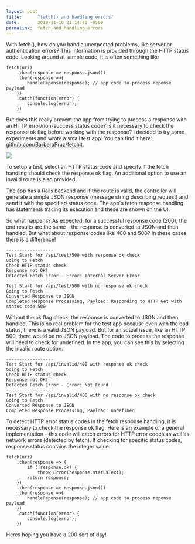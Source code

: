 ```yaml
---
layout: post
title:      "fetch() and handling errors"
date:       2018-11-10 21:14:40 -0500
permalink:  fetch_and_handling_errors
---
```



With fetch(), how do you handle unexpected problems, like server or authentication errors?  This information is provided through the HTTP status code.  Looking around at sample code, it is often something like  

```
fetch(uri)                              
    .then(response => response.json())
    .then(response =>{
        handleReponse(response); // app code to process reponse payload
    })
    .catch(function(error) {
        console.log(error);
    })   
```

But does this really prevent the app from trying to process a response with an HTTP error/non-success status code?   Is it necessary to check the response ok flag before working with the response? I decided to try some experiments and wrote a small test app. You can find it here: [github.com/BarbaraPruz/fetchit](https://github.com/BarbaraPruz/fetchit).  

![](https://drive.google.com/uc?id=10u2isxAfaGW8mUsGVgzaYs-o4WxjzFFu)

To setup a test, select an HTTP status code and specify if the fetch handling should check the response ok flag.  An additional option to use an invalid route is also provided.

The app has a Rails backend and if the route is valid, the controller will generate a simple JSON response (message string describing request) and send it with the specified status code.  The app's fetch response handling has statements tracing its execution and these are shown on the UI.

So what happens?  As expected, for a successful response code (200), the end results are the same – the response is  converted to JSON and then handled.   But what about response codes like 400 and 500?   In these cases, there is a difference!  

    ------------------
    Test Start for /api/test/500 with response ok check
    Going to Fetch
    Check HTTP status check
    Response not OK!
    Detected Fetch Error - Error: Internal Server Error
    ------------------
    Test Start for /api/test/500 with no response ok check
    Going to Fetch
    Converted Response to JSON
    Completed Response Processing, Payload: Responding to HTTP Get with status code 500
		
Without the ok flag check, the response is converted to JSON and then handled.  This is no real problem for the test
app because even with the bad status, there is a valid JSON payload.   But for an actual issue, like an HTTP 500, there would be no JSON payload.  The code to process the response will need to check for undefined.  In the app, you can see this by selecting the invalid route option.

    ------------------
    Test Start for /api/invalid/400 with response ok check
    Going to Fetch
    Check HTTP status check
    Response not OK!
    Detected Fetch Error - Error: Not Found
    ------------------
    Test Start for /api/invalid/400 with no response ok check
    Going to Fetch
    Converted Response to JSON
    Completed Response Processing, Payload: undefined

To detect HTTP error status codes in the fetch response handling, it is necessary to check the response ok flag.   Here is an example of a general implementation – this code will catch errors for HTTP error codes as well as network errors (detected by fetch).  If checking for specific status codes, response.status contains the integer value.

```
fetch(uri)    
    .then(response => {
        if (!response.ok) {
            throw Error(response.statusText);
        return response;   
    })                               
    .then(response => response.json())
    .then(response =>{
        handleReponse(response); // app code to process reponse payload
    })
    .catch(function(error) {
        console.log(error);
    })       
```

Heres hoping you have a 200 sort of day!

